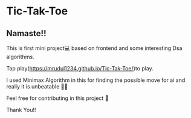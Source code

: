 # Tic-Tak-Toe

## Namaste!!

This is first mini project💻 based on frontend and some interesting Dsa algorithms.

Tap play(https://mrudul1234.github.io/Tic-Tak-Toe/)to play.

I used Minimax Algorithm in this for finding the possible move for ai and really it is unbeatable 👾👾

Feel free for contributing in this project 🙂 

Thank You!!